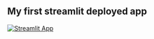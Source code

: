## My first streamlit deployed app
[![Streamlit App](https://static.streamlit.io/badges/streamlit_badge_black_white.svg)](https://nickschizas-first-streamlit-app-hello-lcaokl.streamlit.app/)
